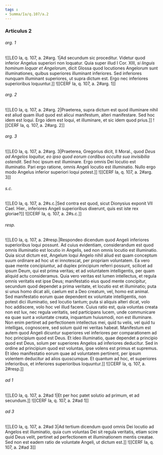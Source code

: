 ```yaml
---
tags : 
- Summa/Ia/q.107/a.2
---
```


### Articulus 2

###### arg. 1
![[LEO Ia, q. 107, a. 2#arg. 1|Ad secundum sic proceditur. Videtur quod inferior Angelus superiori non loquatur. Quia super illud I Cor. XIII, *si linguis hominum loquar et Angelorum*, dicit Glossa quod locutiones Angelorum sunt illuminationes, quibus superiores illuminant inferiores. Sed inferiores nunquam illuminant superiores, ut supra dictum est. Ergo nec inferiores superioribus loquuntur.]]
![[CERF Ia, q. 107, a. 2#arg. 1]]

###### arg. 2
![[LEO Ia, q. 107, a. 2#arg. 2|Praeterea, supra dictum est quod illuminare nihil est aliud quam illud quod est alicui manifestum, alteri manifestare. Sed hoc idem est loqui. Ergo idem est loqui, et illuminare, et sic idem quod prius.]]
![[CERF Ia, q. 107, a. 2#arg. 2]]

###### arg. 3
![[LEO Ia, q. 107, a. 2#arg. 3|Praeterea, Gregorius dicit, II Moral., quod *Deus ad Angelos loquitur, eo ipso quod eorum cordibus occulta sua invisibilia ostendit*. Sed hoc ipsum est illuminare. Ergo omnis Dei locutio est illuminatio. Pari ergo ratione, omnis Angeli locutio est illuminatio. Nullo ergo modo Angelus inferior superiori loqui potest.]]
![[CERF Ia, q. 107, a. 2#arg. 3]]

###### s.c.
![[LEO Ia, q. 107, a. 2#s.c.|Sed contra est quod, sicut Dionysius exponit VII Cael. Hier., inferiores Angeli superioribus dixerunt, quis est iste rex gloriae?]]
![[CERF Ia, q. 107, a. 2#s.c.]]

###### resp.
![[LEO Ia, q. 107, a. 2#resp.|Respondeo dicendum quod Angeli inferiores superioribus loqui possunt. Ad cuius evidentiam, considerandum est quod omnis illuminatio est locutio in Angelis, sed non omnis locutio est illuminatio. Quia sicut dictum est, Angelum loqui Angelo nihil aliud est quam conceptum suum ordinare ad hoc ut ei innotescat, per propriam voluntatem. Ea vero quae mente concipiuntur, ad duplex principium referri possunt, scilicet ad ipsum Deum, qui est prima veritas; et ad voluntatem intelligentis, per quam aliquid actu consideramus. Quia vero veritas est lumen intellectus, et regula omnis veritatis est ipse Deus; manifestatio eius quod mente concipitur, secundum quod dependet a prima veritate, et locutio est et illuminatio; puta si unus homo dicat alii, caelum est a Deo creatum, vel, homo est animal. Sed manifestatio eorum quae dependent ex voluntate intelligentis, non potest dici illuminatio, sed locutio tantum; puta si aliquis alteri dicat, volo hoc addiscere, volo hoc vel illud facere. Cuius ratio est, quia voluntas creata non est lux, nec regula veritatis, sed participans lucem, unde communicare ea quae sunt a voluntate creata, inquantum huiusmodi, non est illuminare. Non enim pertinet ad perfectionem intellectus mei, quid tu velis, vel quid tu intelligas, cognoscere, sed solum quid rei veritas habeat. Manifestum est autem quod Angeli dicuntur superiores vel inferiores per comparationem ad hoc principium quod est Deus. Et ideo illuminatio, quae dependet a principio quod est Deus, solum per superiores Angelos ad inferiores deducitur. Sed in ordine ad principium quod est voluntas, ipse volens est primus et supremus. Et ideo manifestatio eorum quae ad voluntatem pertinent, per ipsum volentem deducitur ad alios quoscumque. Et quantum ad hoc, et superiores inferioribus, et inferiores superioribus loquuntur.]]
![[CERF Ia, q. 107, a. 2#resp.]]

###### ad 1
![[LEO Ia, q. 107, a. 2#ad 1|Et per hoc patet solutio ad primum, et ad secundum.]]
![[CERF Ia, q. 107, a. 2#ad 1]]

###### ad 3
![[LEO Ia, q. 107, a. 2#ad 3|Ad tertium dicendum quod omnis Dei locutio ad Angelos est illuminatio, quia cum voluntas Dei sit regula veritatis, etiam scire quid Deus velit, pertinet ad perfectionem et illuminationem mentis creatae. Sed non est eadem ratio de voluntate Angeli, ut dictum est.]]
![[CERF Ia, q. 107, a. 2#ad 3]]

